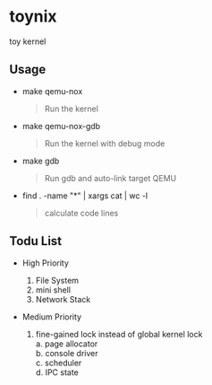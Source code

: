 # toynix

toy kernel

## Usage

* make qemu-nox
  > Run the kernel
* make qemu-nox-gdb
  > Run the kernel with debug mode
* make gdb
  > Run gdb and auto-link target QEMU
* find . -name "*" | xargs cat | wc -l
  > calculate code lines

## Todu List

* High Priority
  1. File System
  2. mini shell
  3. Network Stack

* Medium Priority
  1. fine-gained lock instead of global kernel lock  
    a. page allocator  
    b. console driver  
    c. scheduler  
    d. IPC state  